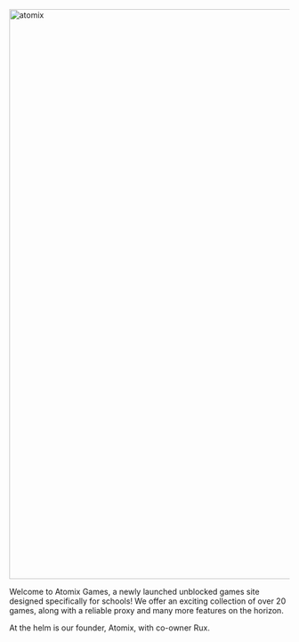<img width="1536" height="1024" alt="atomix" src="https://github.com/user-attachments/assets/fc202ed1-4bc5-44b7-ad9e-51f89f7f17aa" />


Welcome to Atomix Games, a newly launched unblocked games site designed specifically for schools! We offer an exciting collection of over 20 games, along with a reliable proxy and many more features on the horizon.

At the helm is our founder, Atomix, with co-owner Rux.
